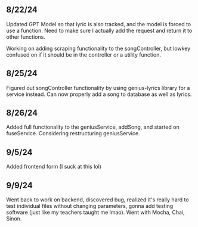 ## 8/22/24
Updated GPT Model so that lyric is also tracked, and the model is forced to use a function. Need to make sure I actually add the request and return it to other functions.

Working on adding scraping functionality to the songController, but lowkey confused on if it should be in the controller or a utility function.

## 8/25/24
Figured out songController functionality by using genius-lyrics library for a service instead.
Can now properly add a song to database as well as lyrics.

## 8/26/24
Added full functionality to the geniusService, addSong, and started on fuseService. Considering restructuring geniusService.

## 9/5/24
Added frontend form (I suck at this lol)

## 9/9/24
Went back to work on backend, discovered bug, realized it's really hard to test individual files without changing parameters, gonna add testing software (just like my teachers taught me lmao).
Went with Mocha, Chai, Sinon.